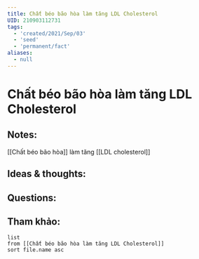 ```yaml
---
title: Chất béo bão hòa làm tăng LDL Cholesterol
UID: 210903112731
tags:
  - 'created/2021/Sep/03'
  - 'seed'
  - 'permanent/fact'
aliases:
  - null
---
```

# Chất béo bão hòa làm tăng LDL Cholesterol

## Notes:
[[Chất béo bão hòa]] làm tăng [[LDL cholesterol]]

## Ideas & thoughts:

## Questions:


## Tham khảo:
```dataview
list
from [[Chất béo bão hòa làm tăng LDL Cholesterol]]
sort file.name asc
```